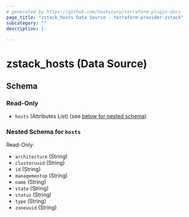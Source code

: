 ```yaml
---
# generated by https://github.com/hashicorp/terraform-plugin-docs
page_title: "zstack_hosts Data Source - terraform-provider-zstack"
subcategory: ""
description: |-
  
---
```


# zstack_hosts (Data Source)





<!-- schema generated by tfplugindocs -->
## Schema

### Read-Only

- `hosts` (Attributes List) (see [below for nested schema](#nestedatt--hosts))

<a id="nestedatt--hosts"></a>
### Nested Schema for `hosts`

Read-Only:

- `architecture` (String)
- `clusteruuid` (String)
- `id` (String)
- `managementop` (String)
- `name` (String)
- `state` (String)
- `status` (String)
- `type` (String)
- `zoneuuid` (String)
